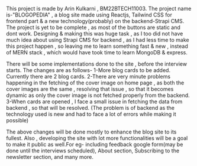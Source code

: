 This project is made by Arin Kulkarni , BM22BTECH11003.
The project name is-"BLOGOPEDIA" , a blog site made using Reactjs, Tailwind CSS for frontend part & a new technology(probably) on the backend-Strapi CMS.
The project is yet to be complete , as most of the buttons are static and dont work. 
Designing & making this was huge task , as I too did not have much idea about using Strapi CMS for backend , as I had less time to make this project happen , so leaving me to learn something fast & new , instead of MERN stack , which would have took time to learn MongoDB & express.

There will be some implementations done to the site , before the interview starts. The changes are as follows-
        1-More blog cards to be added. Currently there are 2 blog cards.
        2-There are very minute problems happening in the fetching of the cover image on home page , as both the cover images are the same , resolving that issue , so that it becomes dynamic as              only the cover image is not fetched properly from the backend.
        3-When cards are opened , I face a small issue in fetching the data from backend , so that will be resolved.
        (The problem is of backend as the technology used is new and had to face a lot of errors while making it possible)


The above changes will be done mostly to enhance the blog site to its fullest. 
Also , developing the site with lot more functionalities will be a goal to make it public as well.For eg- including feedback google form(may be done until the interviews scheduled), About section, Subscribing to the newsletter section, and many more.
